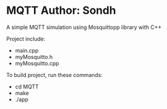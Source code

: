 # MQTT Author: Sondh
A simple MQTT simulation using Mosquittopp library with C++

Project include:
- main.cpp
- myMosquitto.h
- myMosquitto.cpp

To build project, run these commands:
- cd MQTT
- make
- ./app

